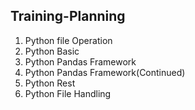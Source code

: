 ## Training-Planning
1. Python file Operation 
2. Python Basic
3. Python Pandas Framework
4. Python Pandas Framework(Continued)
5. Python Rest
6. Python File Handling